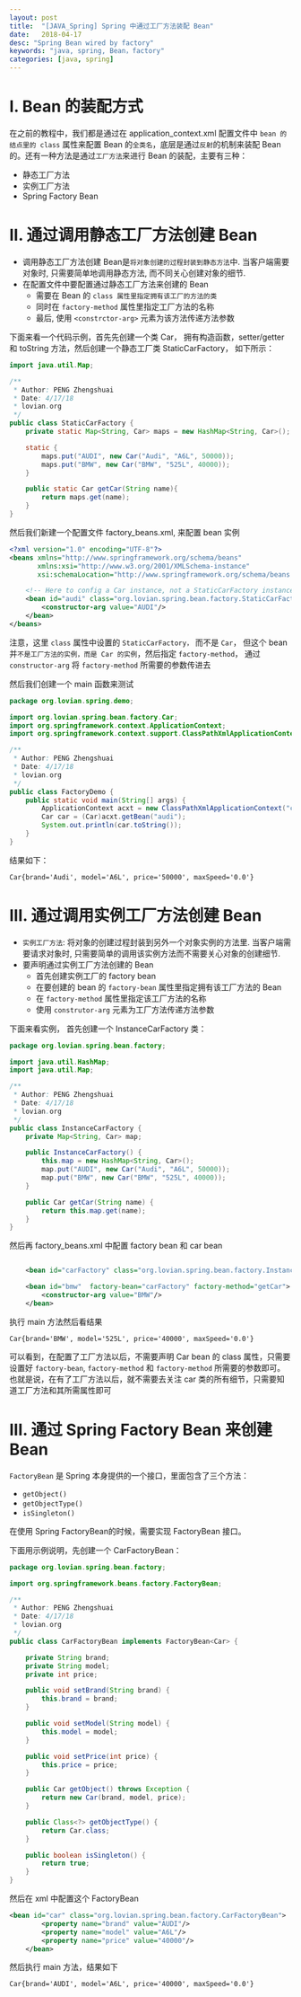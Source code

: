 ```yaml
---
layout: post
title:  "[JAVA_Spring] Spring 中通过工厂方法装配 Bean"
date:   2018-04-17
desc: "Spring Bean wired by factory"
keywords: "java, spring, Bean，factory"
categories: [java, spring]
---
```


# I. Bean 的装配方式

在之前的教程中，我们都是通过在 application_context.xml 配置文件中 ```bean 的结点里的 class``` 属性来配置 Bean 的```全类名```，底层是通过```反射```的机制来装配 Bean 的。还有一种方法是通过```工厂方法```来进行 Bean 的装配，主要有三种：

-   静态工厂方法
-   实例工厂方法
-   Spring Factory Bean

# II. 通过调用静态工厂方法创建 Bean

-   调用静态工厂方法创建 Bean是```将对象创建的过程封装到静态方法```中. 当客户端需要对象时, 只需要简单地调用静态方法, 而不同关心创建对象的细节.
-   在配置文件中要配置通过静态工厂方法来创建的 Bean
    -   需要在 Bean 的 ```class 属性里指定拥有该工厂的方法的类```
    -   同时在 ```factory-method``` 属性里指定工厂方法的名称
    -   最后, 使用 ```<constrctor-arg>``` 元素为该方法传递方法参数

下面来看一个代码示例，首先先创建一个类 Car， 拥有构造函数，setter/getter 和 toString 方法，然后创建一个静态工厂类 StaticCarFactory， 如下所示：

```java
import java.util.Map;

/**
 * Author: PENG Zhengshuai
 * Date: 4/17/18
 * lovian.org
 */
public class StaticCarFactory {
    private static Map<String, Car> maps = new HashMap<String, Car>();

    static {
        maps.put("AUDI", new Car("Audi", "A6L", 50000));
        maps.put("BMW", new Car("BMW", "525L", 40000));
    }

    public static Car getCar(String name){
        return maps.get(name);
    }
}
```

然后我们新建一个配置文件 factory_beans.xml, 来配置 bean 实例

```xml
<?xml version="1.0" encoding="UTF-8"?>
<beans xmlns="http://www.springframework.org/schema/beans"
       xmlns:xsi="http://www.w3.org/2001/XMLSchema-instance"
       xsi:schemaLocation="http://www.springframework.org/schema/beans http://www.springframework.org/schema/beans/spring-beans.xsd">

    <!-- Here to config a Car instance, not a StaticCarFactory instance -->
    <bean id="audi" class="org.lovian.spring.bean.factory.StaticCarFactory" factory-method="getCar">
        <constructor-arg value="AUDI"/>
    </bean>
</beans>
```

注意，这里 ```class``` 属性中设置的 ```StaticCarFactory，``` 而不是 ```Car```， 但这个 bean 并```不是工厂方法的实例，而是 Car 的实例```，然后指定 ```factory-method```， 通过 ```constructor-arg``` 将 ```factory-method``` 所需要的参数传进去

然后我们创建一个 main 函数来测试

```java
package org.lovian.spring.demo;

import org.lovian.spring.bean.factory.Car;
import org.springframework.context.ApplicationContext;
import org.springframework.context.support.ClassPathXmlApplicationContext;

/**
 * Author: PENG Zhengshuai
 * Date: 4/17/18
 * lovian.org
 */
public class FactoryDemo {
    public static void main(String[] args) {
        ApplicationContext acxt = new ClassPathXmlApplicationContext("config/factory_beans.xml");
        Car car = (Car)acxt.getBean("audi");
        System.out.println(car.toString());
    }
}
```

结果如下：

```
Car{brand='Audi', model='A6L', price='50000', maxSpeed='0.0'}
```

# III. 通过调用实例工厂方法创建 Bean

-   ```实例工厂方法```: 将对象的创建过程封装到另外一个对象实例的方法里. 当客户端需要请求对象时, 只需要简单的调用该实例方法而不需要关心对象的创建细节.
-   要声明通过实例工厂方法创建的 Bean
    -   首先创建实例工厂的 factory bean   
    -   在要创建的 bean 的 ```factory-bean``` 属性里指定拥有该工厂方法的 Bean
    -   在 ```factory-method``` 属性里指定该工厂方法的名称
    -   使用 ```construtor-arg``` 元素为工厂方法传递方法参数

下面来看实例， 首先创建一个 InstanceCarFactory 类：

```java
package org.lovian.spring.bean.factory;

import java.util.HashMap;
import java.util.Map;

/**
 * Author: PENG Zhengshuai
 * Date: 4/17/18
 * lovian.org
 */
public class InstanceCarFactory {
    private Map<String, Car> map;

    public InstanceCarFactory() {
        this.map = new HashMap<String, Car>();
        map.put("AUDI", new Car("Audi", "A6L", 50000));
        map.put("BMW", new Car("BMW", "525L", 40000));
    }

    public Car getCar(String name) {
        return this.map.get(name);
    }
}
```

然后再 factory_beans.xml 中配置 factory bean 和 car bean

```xml

    <bean id="carFactory" class="org.lovian.spring.bean.factory.InstanceCarFactory"/>

    <bean id="bmw"  factory-bean="carFactory" factory-method="getCar">
        <constructor-arg value="BMW"/>
    </bean>
```
执行 main 方法然后看结果

```
Car{brand='BMW', model='525L', price='40000', maxSpeed='0.0'}
```

可以看到，在配置了工厂方法以后，不需要声明 Car bean 的 class 属性，只需要设置好 ```factory-bean```, ```factory-method``` 和 ```factory-method``` 所需要的参数即可。也就是说，在有了工厂方法以后，就不需要去关注 car 类的所有细节，只需要知道工厂方法和其所需属性即可

# III. 通过 Spring Factory Bean 来创建 Bean

```FactoryBean``` 是 Spring 本身提供的一个接口，里面包含了三个方法：

-   ```getObject()```
-   ```getObjectType()```
-   ```isSingleton()```

在使用 Spring FactoryBean的时候，需要实现 FactoryBean 接口。

下面用示例说明，先创建一个 CarFactoryBean：

```java
package org.lovian.spring.bean.factory;

import org.springframework.beans.factory.FactoryBean;

/**
 * Author: PENG Zhengshuai
 * Date: 4/17/18
 * lovian.org
 */
public class CarFactoryBean implements FactoryBean<Car> {

    private String brand;
    private String model;
    private int price;

    public void setBrand(String brand) {
        this.brand = brand;
    }

    public void setModel(String model) {
        this.model = model;
    }

    public void setPrice(int price) {
        this.price = price;
    }

    public Car getObject() throws Exception {
        return new Car(brand, model, price);
    }

    public Class<?> getObjectType() {
        return Car.class;
    }

    public boolean isSingleton() {
        return true;
    }
}

```

然后在 xml 中配置这个 FactoryBean

```xml
<bean id="car" class="org.lovian.spring.bean.factory.CarFactoryBean">
        <property name="brand" value="AUDI"/>
        <property name="model" value="A6L"/>
        <property name="price" value="40000"/>
    </bean>
```

然后执行 main 方法，结果如下

```
Car{brand='AUDI', model='A6L', price='40000', maxSpeed='0.0'}
```
